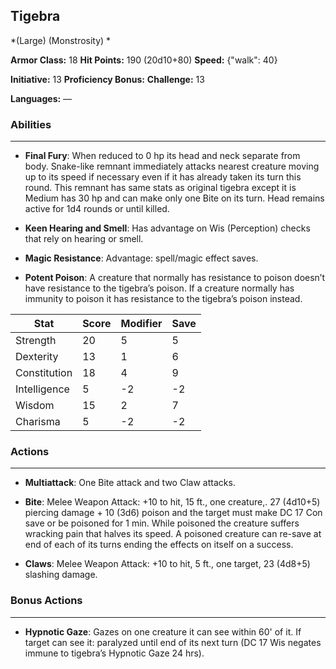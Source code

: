 ## Tigebra
*(Large) (Monstrosity) *

**Armor Class:** 18
**Hit Points:** 190 (20d10+80)
**Speed:** {"walk": 40}

**Initiative:** 13
**Proficiency Bonus:**
**Challenge:** 13

**Languages:** —

### Abilities
 --- 
- **Final Fury**: When reduced to 0 hp its head and neck separate from body. Snake-like remnant immediately attacks nearest creature moving up to its speed if necessary even if it has already taken its turn this round. This remnant has same stats as original tigebra except it is Medium has 30 hp and can make only one Bite on its turn. Head remains active for 1d4 rounds or until killed.

- **Keen Hearing and Smell**: Has advantage on Wis (Perception) checks that rely on hearing or smell.

- **Magic Resistance**: Advantage: spell/magic effect saves.

- **Potent Poison**: A creature that normally has resistance to poison doesn’t have resistance to the tigebra’s poison. If a creature normally has immunity to poison it has resistance to the tigebra’s poison instead.



| Stat | Score | Modifier | Save |
| ---- | ---- | ---- | ---- |
| Strength | 20 | 5 | 5 |
| Dexterity | 13 | 1 | 6 |
| Constitution | 18 | 4 | 9 |
| Intelligence | 5 | -2 | -2 |
| Wisdom | 15 | 2 | 7 |
| Charisma | 5 | -2 | -2 |

### Actions
 --- 
- **Multiattack**: One Bite attack and two Claw attacks.

- **Bite**: Melee Weapon Attack: +10 to hit, 15 ft., one creature,. 27 (4d10+5) piercing damage + 10 (3d6) poison and the target must make DC 17 Con save or be poisoned for 1 min. While poisoned the creature suffers wracking pain that halves its speed. A poisoned creature can re-save at end of each of its turns ending the effects on itself on a success.

- **Claws**: Melee Weapon Attack: +10 to hit, 5 ft., one target, 23 (4d8+5) slashing damage.

### Bonus Actions
 --- 
- **Hypnotic Gaze**: Gazes on one creature it can see within 60' of it. If target can see it: paralyzed until end of its next turn (DC 17 Wis negates immune to tigebra’s Hypnotic Gaze 24 hrs).

